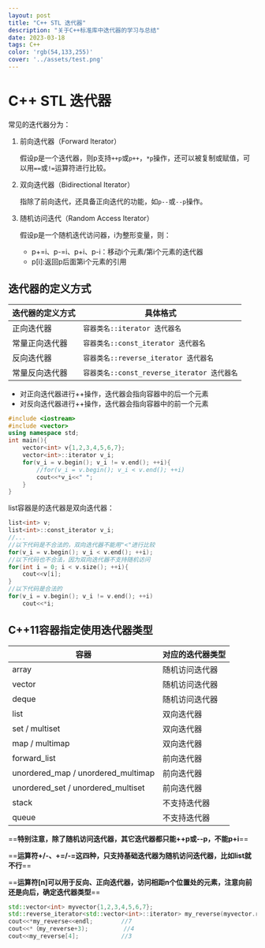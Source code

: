 ```yaml
---
layout: post
title: "C++ STL 迭代器"
description: "关于C++标准库中迭代器的学习与总结"
date: 2023-03-18
tags: C++
color: 'rgb(54,133,255)'
cover: '../assets/test.png'
---
```


# C++ STL 迭代器

常见的迭代器分为：

1. 前向迭代器（Forward Iterator）

   假设p是一个迭代器，则p支持`++p`或`p++`，`*p`操作，还可以被复制或赋值，可以用`==`或`!=`运算符进行比较。

2. 双向迭代器（Bidirectional Iterator）

   指除了前向迭代，还具备正向迭代的功能，如`p--`或`--p`操作。

3. 随机访问迭代（Random Access Iterator）

   假设p是一个随机迭代访问器，i为整形变量，则：

   * p+=i、p-=i、p+i、p-i：移动i个元素/第i个元素的迭代器
   * p[i]:返回p后面第i个元素的引用

## 迭代器的定义方式

| 迭代器的定义方式 | 具体格式                                    |
| ---------------- | ------------------------------------------- |
| 正向迭代器       | `容器类名::iterator 迭代器名`               |
| 常量正向迭代器   | `容器类名::const_iterator 迭代器名`         |
| 反向迭代器       | `容器类名::reverse_iterator 迭代器名`       |
| 常量反向迭代器   | `容器类名::const_reverse_iterator 迭代器名` |

* 对正向迭代器进行++操作，迭代器会指向容器中的后一个元素
* 对反向迭代器进行++操作，迭代器会指向容器中的前一个元素

```c++
#include <iostream>
#include <vector>
using namespace std;
int main(){
    vector<int> v{1,2,3,4,5,6,7};
    vector<int>::iterator v_i;
    for(v_i = v.begin(); v_i != v.end(); ++i){
        //for(v_i = v.begin(); v_i < v.end(); ++i)
        cout<<*v_i<<" ";
    }
}
```

list容器是的迭代器是双向迭代器：

```c++
list<int> v;
list<int>::const_iterator v_i;
//...
//以下代码是不合法的，双向迭代器不能用"<"进行比较
for(v_i = v.begin(); v_i < v.end(); ++i);
//以下代码也不合法，因为双向迭代器不支持随机访问
for(int i = 0; i < v.size(); ++i){
    cout<<v[i];
}
//以下代码是合法的
for(v_i = v.begin(); v_i != v.end(); ++i)
    cout<<*i;
```

## C++11容器指定使用迭代器类型

| 容器                               | 对应的迭代器类型 |
| ---------------------------------- | ---------------- |
| array                              | 随机访问迭代器   |
| vector                             | 随机访问迭代器   |
| deque                              | 随机访问迭代器   |
| list                               | 双向迭代器       |
| set / multiset                     | 双向迭代器       |
| map / multimap                     | 双向迭代器       |
| forward_list                       | 前向迭代器       |
| unordered_map / unordered_multimap | 前向迭代器       |
| unordered_set / unordered_multiset | 前向迭代器       |
| stack                              | 不支持迭代器     |
| queue                              | 不支持迭代器     |

==**特别注意，除了随机访问迭代器，其它迭代器都只能++p或--p，不能p+i**==

==**运算符+/-、+=/-=这四种，只支持基础迭代器为随机访问迭代器，比如list就不行**==

==**运算符[n]可以用于反向、正向迭代器，访问相距n个位置处的元素，注意向前还是向后，确定迭代器类型**==

```c++
std::vector<int> myvector{1,2,3,4,5,6,7};
std::reverse_iterator<std::vector<int>::iterator> my_reverse(myvector.rbegin());	//指向7
cout<<*my_reverse<<endl;		//7
cout<<*（my_reverse+3); 			//4
cout<<my_reverse[4];			//3
```

